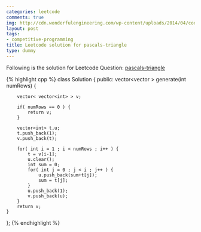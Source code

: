 ```yaml
---
categories: leetcode
comments: true
img: http://cdn.wonderfulengineering.com/wp-content/uploads/2014/04/code-wallpaper-6.png
layout: post
tags:
- competitive-programming
title: Leetcode solution for pascals-triangle
type: dummy
---
```


Following is the solution for Leetcode Question: [pascals-triangle](https://leetcode.com/problems/pascals-triangle/)

{% highlight cpp %}
class Solution {
public:
    vector<vector<int> > generate(int numRows) {
        
        vector< vector<int> > v;
        
        if( numRows == 0 ) {
            return v;
        }
        
        vector<int> t,u;
        t.push_back(1);
        v.push_back(t);
        
        for( int i = 1 ; i < numRows ; i++ ) {
            t = v[i-1];
            u.clear();
            int sum = 0;
            for( int j = 0 ; j < i ; j++ ) {
                u.push_back(sum+t[j]);
                sum = t[j];
            }
            u.push_back(1);
            v.push_back(u);
        }
        return v;
    }
};
{% endhighlight %}